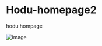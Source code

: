 # Hodu-homepage2
 hodu hompage

![image](https://user-images.githubusercontent.com/12512309/71305227-d1240a00-2413-11ea-8167-894b9bbfbc22.png)
